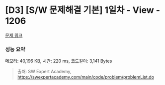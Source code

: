 # [D3] [S/W 문제해결 기본] 1일차 - View - 1206 

[문제 링크](https://swexpertacademy.com/main/code/problem/problemDetail.do?contestProbId=AV134DPqAA8CFAYh) 

### 성능 요약

메모리: 40,196 KB, 시간: 220 ms, 코드길이: 3,141 Bytes



> 출처: SW Expert Academy, https://swexpertacademy.com/main/code/problem/problemList.do